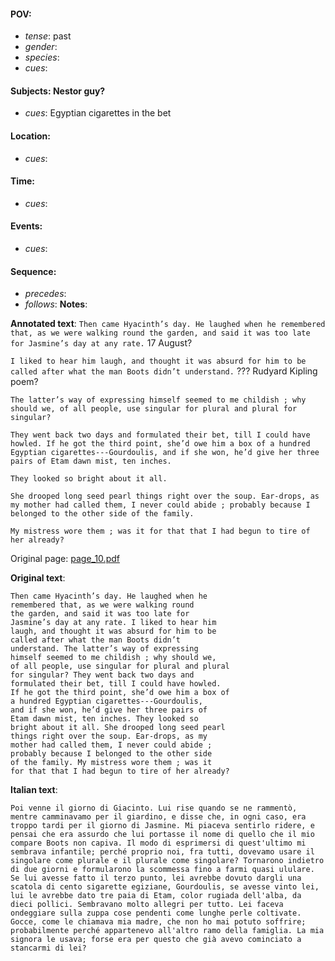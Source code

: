 #### POV: 
  - *tense*: past
  - *gender*:
  - *species*:
  - *cues*:
#### Subjects: Nestor guy?
  - *cues*: Egyptian cigarettes in the bet
#### Location:
  - *cues*:
#### Time:
  - *cues*:
#### Events:
  - *cues*:
#### Sequence:
  - *precedes*: 
  - *follows*:
**Notes**:


**Annotated text**:
`Then came Hyacinth’s day. He laughed when he remembered that, as we were walking round the garden, and said it was too late for Jasmine’s day at any rate.` 17 August?

`I liked to hear him laugh, and thought it was absurd for him to be called after what the man Boots didn’t understand.`  ??? Rudyard Kipling poem?

`The latter’s way of expressing himself seemed to me childish ; why should we, of all people, use singular for plural and plural for singular?` 

`They went back two days and formulated their bet, till I could have howled. If he got the third point, she’d owe him a box of a hundred Egyptian cigarettes---Gourdoulis, and if she won, he’d give her three pairs of Etam dawn mist, ten inches.` 

`They looked so bright about it all.`

`She drooped long seed pearl things right over the soup. Ear-drops, as my mother had called them, I never could abide ; probably because I belonged to the other side of the family.`

`My mistress wore them ; was it for that that I had begun to tire of her already?`

Original page:
[page_10.pdf](https://github.com/vigji/cainjb/blob/main/source_material/pages/page_10.pdf)


**Original text**:
```
Then came Hyacinth’s day. He laughed when he
remembered that, as we were walking round
the garden, and said it was too late for
Jasmine’s day at any rate. I liked to hear him
laugh, and thought it was absurd for him to be
called after what the man Boots didn’t
understand. The latter’s way of expressing
himself seemed to me childish ; why should we,
of all people, use singular for plural and plural
for singular? They went back two days and
formulated their bet, till I could have howled.
If he got the third point, she’d owe him a box of
a hundred Egyptian cigarettes---Gourdoulis,
and if she won, he’d give her three pairs of
Etam dawn mist, ten inches. They looked so
bright about it all. She drooped long seed pearl
things right over the soup. Ear-drops, as my
mother had called them, I never could abide ;
probably because I belonged to the other side
of the family. My mistress wore them ; was it
for that that I had begun to tire of her already?
```

**Italian text**:
```
Poi venne il giorno di Giacinto. Lui rise quando se ne rammentò, mentre camminavamo per il giardino, e disse che, in ogni caso, era troppo tardi per il giorno di Jasmine. Mi piaceva sentirlo ridere, e pensai che era assurdo che lui portasse il nome di quello che il mio compare Boots non capiva. Il modo di esprimersi di quest'ultimo mi sembrava infantile; perché proprio noi, fra tutti, dovevamo usare il singolare come plurale e il plurale come singolare? Tornarono indietro di due giorni e formularono la scommessa fino a farmi quasi ululare. Se lui avesse fatto il terzo punto, lei avrebbe dovuto dargli una scatola di cento sigarette egiziane, Gourdoulis, se avesse vinto lei, lui le avrebbe dato tre paia di Etam, color rugiada dell'alba, da dieci pollici. Sembravano molto allegri per tutto. Lei faceva ondeggiare sulla zuppa cose pendenti come lunghe perle coltivate. Gocce, come le chiamava mia madre, che non ho mai potuto soffrire; probabilmente perché appartenevo all'altro ramo della famiglia. La mia signora le usava; forse era per questo che già avevo cominciato a stancarmi di lei?
```

